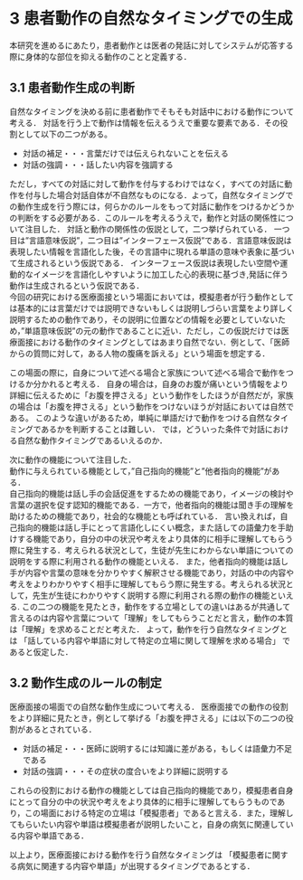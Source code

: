 # 3 患者動作の自然なタイミングでの生成
本研究を進めるにあたり，患者動作とは医者の発話に対してシステムが応答する際に身体的な部位を抑える動作のことと定義する． 

## 3.1 患者動作生成の判断
自然なタイミングを決める前に患者動作でそもそも対話中における動作について考える．
対話を行う上で動作は情報を伝えるうえで重要な要素である．その役割として以下の二つがある。
- 対話の補足・・・言葉だけでは伝えられないことを伝える
- 対話の強調・・・話したい内容を強調する

ただし，すべての対話に対して動作を付与するわけではなく，すべての対話に動作を付与した場合対話自体が不自然なものになる．よって，自然なタイミングでの動作生成を行う際には，何らかのルールをもって対話に動作をつけるかどうかの判断をする必要がある．このルールを考えるうえで，動作と対話の関係性について注目した．
対話と動作の関係性の仮説として，二つ挙げられている． 一つ目は”言語意味仮説”，二つ目は”インターフェース仮説”である．言語意味仮説は表現したい情報を言語化した後，その言語中に現れる単語の意味や表象に基づいて生成されるという仮説である． インターフェース仮説は表現したい空間や運動的なイメージを言語化しやすいように加工した心的表現に基づき,発話に伴う動作は生成されるという仮説である．  
今回の研究における医療面接という場面においては，模擬患者が行う動作としては基本的には言葉だけでは説明できないもしくは説明しづらい言葉をより詳しく説明するための動作であり，その説明に位置などの情報を必要としていないため，”単語意味仮説”の元の動作であることに近い．ただし，この仮説だけでは医療面接における動作のタイミングとしてはあまり自然でない．例として、「医師からの質問に対して，ある人物の腹痛を訴える」という場面を想定する．

この場面の際に，自身について述べる場合と家族について述べる場合で動作をつけるか分かれると考える．
自身の場合は，自身のお腹が痛いという情報をより詳細に伝えるために「お腹を押さえる」という動作をしたほうが自然だが，家族の場合は「お腹を押さえる」という動作をつけないほうが対話においては自然である。
このような違いがあるため，単純に単語だけで動作をつける自然なタイミングであるかを判断することは難しい．
では，どういった条件で対話における自然な動作タイミングであるいえるのか．

次に動作の機能について注目した．  
動作に与えられている機能として，”自己指向的機能”と”他者指向的機能”がある．   
自己指向的機能は話し手の会話促進をするための機能であり，イメージの検討や言葉の選択を促す認知的機能である．一方で，他者指向的機能は聞き手の理解を助けるための機能であり，社会的な機能とも呼ばれている．
言い換えれば，自己指向的機能は話し手にとって言語化しにくい概念，また話しての語彙力を手助けする機能であり，自分の中の状況や考えをより具体的に相手に理解してもらう際に発生する．考えられる状況として，生徒が先生にわからない単語についての説明をする際に利用される動作の機能といえる．
また，他者指向的機能は話し手が内容や言葉の意味を分かりやすく解釈させる機能であり，対話の中の内容や考えをよりわかりやすく相手に理解してもらう際に発生する。考えられる状況として，先生が生徒にわかりやすく説明する際に利用される際の動作の機能といえる.
この二つの機能を見たとき，動作をする立場としての違いはあるが共通して言えるのは内容や言葉について「理解」をしてもらうことだと言え，動作の本質は「理解」を求めることだと考えた．
よって，動作を行う自然なタイミングとは
「話している内容や単語に対して特定の立場に関して理解を求める場合」
であると仮定した．

## 3.2 動作生成のルールの制定
医療面接の場面での自然な動作生成について考える．
医療面接での動作の役割をより詳細に見たとき，例として挙げる「お腹を押さえる」には以下の二つの役割があるとされている．
- 対話の補足・・・医師に説明するには知識に差がある，もしくは語彙力不足である
- 対話の強調・・・その症状の度合いをより詳細に説明する

これらの役割における動作の機能としては自己指向的機能であり，模擬患者自身にとって自分の中の状況や考えをより具体的に相手に理解してもらうものであり，この場面における特定の立場は「模擬患者」であると言える．また，理解してもらいたい内容や単語は模擬患者が説明したいこと，自身の病気に関連している内容や単語である．

以上より，医療面接における動作を行う自然なタイミングは
「模擬患者に関する病気に関連する内容や単語」が出現するタイミングであるとする．
